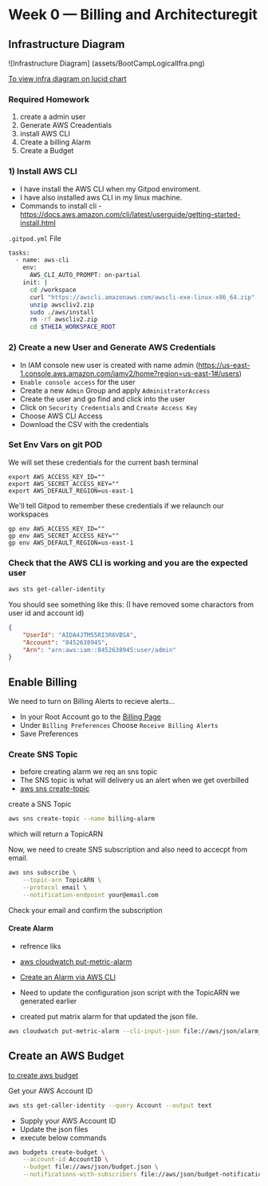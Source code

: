 # Week 0 — Billing and Architecturegit

## Infrastructure Diagram
![Infrastructure Diagram] (assets/BootCampLogicalIfra.png)

[To view infra diagram on lucid chart](https://lucid.app/lucidchart/4128cae8-59cf-4e58-955d-93dcf9f66230/edit?viewport_loc=-424%2C-1365%2C2994%2C1481%2C0_0&invitationId=inv_05b99143-8c8f-46b9-b980-b46f635447dd)
### Required Homework
1) create a admin user
2) Generate AWS Creadentials
3) install AWS CLI
4) Create a billing Alarm
5) Create a Budget

### 1) Install AWS CLI

- I have install the AWS CLI when my Gitpod enviroment.
- I have also installed aws CLI in my linux machine.
- Commands to install cli - https://docs.aws.amazon.com/cli/latest/userguide/getting-started-install.html


`.gitpod.yml` File

```sh
tasks:
  - name: aws-cli
    env:
      AWS_CLI_AUTO_PROMPT: on-partial
    init: |
      cd /workspace
      curl "https://awscli.amazonaws.com/awscli-exe-linux-x86_64.zip" -o "awscliv2.zip"
      unzip awscliv2.zip
      sudo ./aws/install
      rm -rf awscliv2.zip
      cd $THEIA_WORKSPACE_ROOT
```

### 2) Create a new User and Generate AWS Credentials

- In IAM console new user is created with name admin (https://us-east-1.console.aws.amazon.com/iamv2/home?region=us-east-1#/users)
- `Enable console access` for the user
- Create a new `Admin` Group and apply `AdministratorAccess`
- Create the user and go find and click into the user
- Click on `Security Credentials` and `Create Access Key`
- Choose AWS CLI Access
- Download the CSV with the credentials

### Set Env Vars on git POD

We will set these credentials for the current bash terminal
```
export AWS_ACCESS_KEY_ID=""
export AWS_SECRET_ACCESS_KEY=""
export AWS_DEFAULT_REGION=us-east-1
```

We'll tell Gitpod to remember these credentials if we relaunch our workspaces
```
gp env AWS_ACCESS_KEY_ID=""
gp env AWS_SECRET_ACCESS_KEY=""
gp env AWS_DEFAULT_REGION=us-east-1
```

### Check that the AWS CLI is working and you are the expected user

```sh
aws sts get-caller-identity
```

You should see something like this: (I have removed some charactors from user id and account id)
```json
{
    "UserId": "AIDA4JTM55RI3R6VBSA",
    "Account": "8452638945",
    "Arn": "arn:aws:iam::8452638945:user/admin"
}
```

## Enable Billing 

We need to turn on Billing Alerts to recieve alerts...


- In your Root Account go to the [Billing Page](https://console.aws.amazon.com/billing/)
- Under `Billing Preferences` Choose `Receive Billing Alerts`
- Save Preferences


### Create SNS Topic

- before creating alarm we req an sns topic
- The SNS topic is what will delivery us an alert when we get overbilled
- [aws sns create-topic](https://docs.aws.amazon.com/cli/latest/reference/sns/create-topic.html)

create a SNS Topic
```sh
aws sns create-topic --name billing-alarm
```
which will return a TopicARN

Now, we need to create SNS subscription and also need to accecpt from email.
```sh
aws sns subscribe \
    --topic-arn TopicARN \
    --protocol email \
    --notification-endpoint your@email.com
```

Check your email and confirm the subscription

#### Create Alarm
- refrence liks
- [aws cloudwatch put-metric-alarm](https://docs.aws.amazon.com/cli/latest/reference/cloudwatch/put-metric-alarm.html)
- [Create an Alarm via AWS CLI](https://aws.amazon.com/premiumsupport/knowledge-center/cloudwatch-estimatedcharges-alarm/)

- Need to update the configuration json script with the TopicARN we generated earlier
- created put matrix alarm for that updated the json file.

```sh
aws cloudwatch put-metric-alarm --cli-input-json file://aws/json/alarm_config.json
```

## Create an AWS Budget

[to create aws budget](https://docs.aws.amazon.com/cli/latest/reference/budgets/create-budget.html)

Get your AWS Account ID
```sh
aws sts get-caller-identity --query Account --output text
```

- Supply your AWS Account ID
- Update the json files
- execute below commands

```sh
aws budgets create-budget \
    --account-id AccountID \
    --budget file://aws/json/budget.json \
    --notifications-with-subscribers file://aws/json/budget-notification-subs.json
```